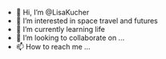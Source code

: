 - 👋 Hi, I’m @LisaKucher
- 👀 I’m interested in space travel and futures
- 🌱 I’m currently learning life
- 💞️ I’m looking to collaborate on ...
- 📫 How to reach me ...

<!---
LisaKucher/LisaKucher is a ✨ special ✨ repository because its `README.md` (this file) appears on your GitHub profile.
You can click the Preview link to take a look at your changes.
--->
